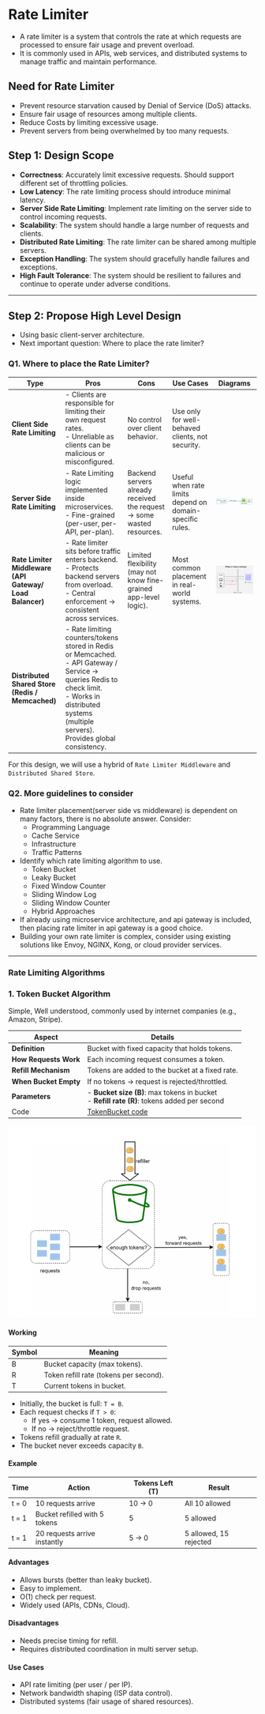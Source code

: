 # Rate Limiter

- A rate limiter is a system that controls the rate at which requests are processed to ensure fair usage and prevent
  overload.
- It is commonly used in APIs, web services, and distributed systems to manage traffic and maintain performance.

## Need for Rate Limiter

- Prevent resource starvation caused by Denial of Service (DoS) attacks.
- Ensure fair usage of resources among multiple clients.
- Reduce Costs by limiting excessive usage.
- Prevent servers from being overwhelmed by too many requests.

## Step 1: Design Scope

- **Correctness**: Accurately limit excessive requests. Should support different set of throttling policies.
- **Low Latency**: The rate limiting process should introduce minimal latency.
- **Server Side Rate Limiting**: Implement rate limiting on the server side to control incoming requests.
- **Scalability**: The system should handle a large number of requests and clients.
- **Distributed Rate Limiting**: The rate limiter can be shared among multiple servers.
- **Exception Handling**: The system should gracefully handle failures and exceptions.
- **High Fault Tolerance**: The system should be resilient to failures and continue to operate under adverse conditions.

---

## Step 2: Propose High Level Design

- Using basic client-server architecture.
- Next important question: Where to place the rate limiter?

### Q1. Where to place the Rate Limiter?

| Type                                                     | Pros                                                                                                                                                                                                                 | Cons                                                                  | Use Cases                                                | Diagrams                                                      | 
|----------------------------------------------------------|----------------------------------------------------------------------------------------------------------------------------------------------------------------------------------------------------------------------|-----------------------------------------------------------------------|----------------------------------------------------------|---------------------------------------------------------------|
| **Client Side Rate Limiting**                            | - Clients are responsible for limiting their own request rates.<br/>- Unreliable as clients can be malicious or misconfigured.                                                                                       | No control over client behavior.                                      | Use only for well-behaved clients, not security.         |                                                               | 
| **Server Side Rate Limiting**                            | - Rate Limiting logic implemented inside microservices.<br/> - Fine-grained (per-user, per-API, per-plan).                                                                                                           | Backend servers already received the request → some wasted resources. | Useful when rate limits depend on domain-specific rules. | ![img.png](./../../images/rate-limiter-server.png)            |
| **Rate Limiter Middleware (API Gateway/ Load Balancer)** | - Rate limiter sits before traffic enters backend. <br/>- Protects backend servers from overload. <br/>- Central enforcement → consistent across services.                                                           | Limited flexibility (may not know fine-grained app-level logic).      | Most common placement in real-world systems.             | ![middleware.png](./../../images/rate-limiter-middleware.png) |
| **Distributed Shared Store (Redis / Memcached)**         | - Rate limiting counters/tokens stored in Redis or Memcached. <br/>- API Gateway / Service → queries Redis to check limit. <br/>- Works in distributed systems (multiple servers).<br/> Provides global consistency. |                                                                       |                                                          |                                                               |

For this design, we will use a hybrid of `Rate Limiter Middleware` and `Distributed Shared Store`.

### Q2. More guidelines to consider

- Rate limiter placement(server side vs middleware) is dependent on many factors, there is no absolute answer. Consider:
    - Programming Language
    - Cache Service
    - Infrastructure
    - Traffic Patterns
- Identify which rate limiting algorithm to use.
    - Token Bucket
    - Leaky Bucket
    - Fixed Window Counter
    - Sliding Window Log
    - Sliding Window Counter
    - Hybrid Approaches
- If already using microservice architecture, and api gateway is included, then placing rate limiter in api gateway is a
  good choice.
- Building your own rate limiter is complex, consider using existing solutions like Envoy, NGINX, Kong, or cloud
  provider services.

---

### Rate Limiting Algorithms

### 1. Token Bucket Algorithm

Simple, Well understood, commonly used by internet companies (e.g., Amazon, Stripe).

| **Aspect**            | **Details**                                                                                     |
|-----------------------|-------------------------------------------------------------------------------------------------|
| **Definition**        | Bucket with fixed capacity that holds tokens.                                                   |
| **How Requests Work** | Each incoming request consumes a token.                                                         |
| **Refill Mechanism**  | Tokens are added to the bucket at a fixed rate.                                                 |
| **When Bucket Empty** | If no tokens → request is rejected/throttled.                                                   |
| **Parameters**        | - **Bucket size (B)**: max tokens in bucket <br> - **Refill rate (R)**: tokens added per second |
| Code                  | [TokenBucket code ](./../../code/rate-limiter-algorithms/TokenBucket.java)                      |

![token-bucket](./../../images/token-bucket1.png)

#### Working

| **Symbol** | **Meaning**                            |
|------------|----------------------------------------|
| B          | Bucket capacity (max tokens).          |
| R          | Token refill rate (tokens per second). |
| T          | Current tokens in bucket.              |

- Initially, the bucket is full: `T = B`.
- Each request checks if `T > 0`:
    - If yes → consume 1 token, request allowed.
    - If no → reject/throttle request.
- Tokens refill gradually at rate `R`.
- The bucket never exceeds capacity `B`.

#### Example

| **Time** | **Action**                    | **Tokens Left (T)** | **Result**             |
|----------|-------------------------------|---------------------|------------------------|
| t = 0    | 10 requests arrive            | 10 → 0              | All 10 allowed         |
| t = 1    | Bucket refilled with 5 tokens | 5                   | 5 allowed              |
| t = 1    | 20 requests arrive instantly  | 5 → 0               | 5 allowed, 15 rejected |

#### Advantages

- Allows bursts (better than leaky bucket).
- Easy to implement.
- O(1) check per request.
- Widely used (APIs, CDNs, Cloud).

#### Disadvantages

- Needs precise timing for refill.
- Requires distributed coordination in multi server setup.

#### Use Cases

- API rate limiting (per user / per IP).
- Network bandwidth shaping (ISP data control).
- Distributed systems (fair usage of shared resources).